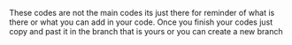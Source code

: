 These codes are not the main codes its just there for reminder of what is there or what you can add in your code. Once you finish your codes just copy and past it in the branch that is yours or you can create a new branch
